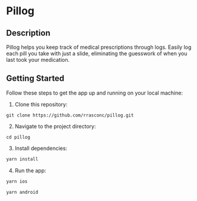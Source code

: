 # Pillog

## Description
Pillog helps you keep track of medical prescriptions through logs. Easily log each pill you take with just a slide, eliminating the guesswork of when you last took your medication.

## Getting Started
Follow these steps to get the app up and running on your local machine:

1. Clone this repository:

```
git clone https://github.com/rrasconc/pillog.git
```

2. Navigate to the project directory:

```
cd pillog
```

3. Install dependencies:

``` bash
yarn install
```

4. Run the app:

``` bash
yarn ios
```

``` bash
yarn android
```


